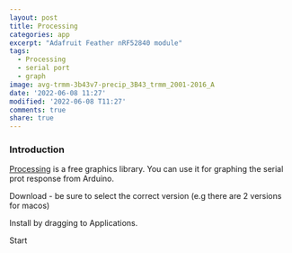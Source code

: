 ```yaml
---
layout: post
title: Processing
categories: app
excerpt: "Adafruit Feather nRF52840 module"
tags:
  - Processing
  - serial port
  - graph
image: avg-trmm-3b43v7-precip_3B43_trmm_2001-2016_A
date: '2022-06-08 11:27'
modified: '2022-06-08 T11:27'
comments: true
share: true
---
```


### Introduction

[Processing](https://processing.org/) is a free graphics library. You can use it for graphing the serial prot response from Arduino.

Download - be sure to select the correct version (e.g there are 2 versions for macos)

Install by dragging to <span class='file'>Applications</span>.

Start
